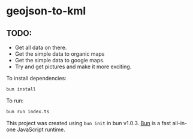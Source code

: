 # geojson-to-kml

## TODO:

- Get all data on there.
- Get the simple data to organic maps
- Get the simple data to google maps.
- Try and get pictures and make it more exciting.

To install dependencies:

```bash
bun install
```

To run:

```bash
bun run index.ts
```

This project was created using `bun init` in bun v1.0.3. [Bun](https://bun.sh) is a fast all-in-one JavaScript runtime.
